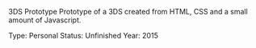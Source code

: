 3DS Prototype
Prototype of a 3DS created from HTML, CSS and a small amount of Javascript.

Type: Personal
Status: Unfinished
Year: 2015
